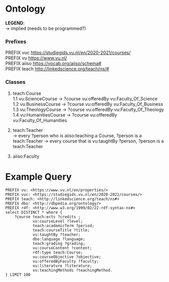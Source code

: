 # Ontology

**LEGEND**:  
-> implied (needs to be programmed?)


### Prefixes

PREFIX vuc <https://studiegids.vu.nl/en/2020-2021/courses/>  
PREFIX vu <https://www.vu.nl/>  
PREFIX aiiso <https://vocab.org/aiiso/schema#>  
PREFIX teach <http://linkedscience.org/teach/ns/#>  

### Classes
1. teach:Course  
  1.1 vu:ScienceCourse -> ?course vu:offeredBy vu:Faculty_Of_Science  
  1.2 vu:BusinessCourse -> ?course vu:offeredBy vu:Faculty_Of_Business   
  1.3 vu:TheologyCourse -> ?course vu:offeredBy vu:Faculty_Of_Theology  
  1.4 vu:HumanitiesCourse -> ?course vu:offeredBy vu:Faculty_Of_Humanities  
    
2. teach:Teacher  
  -> every ?person who is aiiso:teaching a Course, ?person is a teach:Teacher
  -> every course that is vu:taughtBy ?person, ?person is a teach:Teacher
  
3. aiiso:Faculty


# Example Query 
```SPARQL
PREFIX vu: <https://www.vu.nl/en/properties/>
PREFIX vuc: <https://studiegids.vu.nl/en/2020-2021/courses/>
PREFIX teach: <http://linkedscience.org/teach/ns#>
PREFIX dbo: <http://dbpedia.org/ontology/>
PREFIX rdf: <http://www.w3.org/1999/02/22-rdf-syntax-ns#>
select DISTINCT * where { 
	?course teach:ects ?credits ;
         	vu:courseLevel ?level;
          	teach:academicTerm ?period;
           	teach:courseTitle ?title;
            vu:taughtBy ?teacher;
            dbo:language ?language;
            teach:grading ?grading;
            vu:courseContent ?content;
            rdf:type teach:Course;
            vu:courseObjective ?objective;
            vu:offeredByFaculty ?faculty;
            vu:literature ?literature;
            vu:teachingMethods ?teachingMethod.
} LIMIT 100
```
